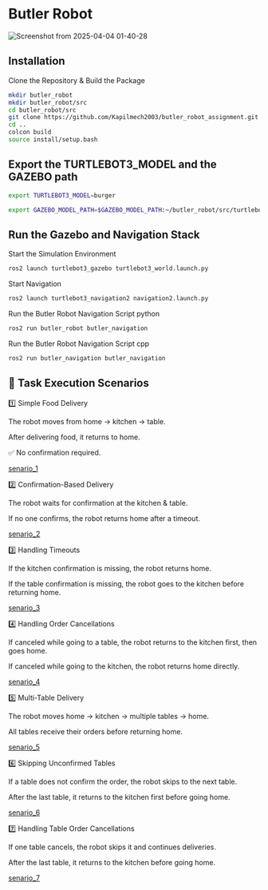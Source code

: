 # Butler Robot

![Screenshot from 2025-04-04 01-40-28](https://github.com/user-attachments/assets/d7dfe24f-13bf-47fb-ba9d-59527f3806a5)


## Installation
Clone the Repository & Build the Package

```bash
mkdir butler_robot
mkdir butler_robot/src
cd butler_robot/src
git clone https://github.com/Kapilmech2003/butler_robot_assignment.git
cd ..
colcon build
source install/setup.bash
```
## Export the TURTLEBOT3_MODEL and the GAZEBO path
```bash
export TURTLEBOT3_MODEL=burger

export GAZEBO_MODEL_PATH=$GAZEBO_MODEL_PATH:~/butler_robot/src/turtlebot3_gazebo/models
```
## Run the Gazebo and Navigation Stack
Start the Simulation Environment
```bash
ros2 launch turtlebot3_gazebo turtlebot3_world.launch.py
```
Start Navigation
```bash
ros2 launch turtlebot3_navigation2 navigation2.launch.py
```
Run the Butler Robot Navigation Script python
```bash
ros2 run butler_robot butler_navigation
```
Run the Butler Robot Navigation Script cpp
```bash
ros2 run butler_navigation butler_navigation
```
## 📌 Task Execution Scenarios

1️⃣ Simple Food Delivery

The robot moves from home → kitchen → table.

After delivering food, it returns to home.

✅ No confirmation required. 

[senario_1](https://drive.google.com/file/d/1QwYb0c15ushAJMW0O8XUPT4Mamdo2WxD/view?usp=drive_link)

2️⃣ Confirmation-Based Delivery

The robot waits for confirmation at the kitchen & table.

If no one confirms, the robot returns home after a timeout.

[senario_2](https://drive.google.com/file/d/1vw5WRbhClEbJ2FXoAOgPbiy844hCCFJ-/view?usp=drive_link)

3️⃣ Handling Timeouts

If the kitchen confirmation is missing, the robot returns home.

If the table confirmation is missing, the robot goes to the kitchen before returning home.

[senario_3](https://drive.google.com/file/d/13z8vXckVLyVjkRMzzcegCV9O2tsICkJd/view?usp=drive_link)

4️⃣ Handling Order Cancellations

If canceled while going to a table, the robot returns to the kitchen first, then goes home.

If canceled while going to the kitchen, the robot returns home directly.

[senario_4](https://drive.google.com/file/d/13z8vXckVLyVjkRMzzcegCV9O2tsICkJd/view?usp=drive_link)

5️⃣ Multi-Table Delivery

The robot moves home → kitchen → multiple tables → home.

All tables receive their orders before returning home.

[senario_5](https://drive.google.com/file/d/1IU9ERwKu4yevEcObNuYkVoNf66UxecJf/view?usp=drive_link)

6️⃣ Skipping Unconfirmed Tables

If a table does not confirm the order, the robot skips to the next table.

After the last table, it returns to the kitchen first before going home.

[senario_6](https://drive.google.com/file/d/1RFFYVUVHXbYdNCSkISm_ZOQqzoYAgd-h/view?usp=drive_link)

7️⃣ Handling Table Order Cancellations

If one table cancels, the robot skips it and continues deliveries.

After the last table, it returns to the kitchen before going home.

[senario_7](https://drive.google.com/file/d/1RFFYVUVHXbYdNCSkISm_ZOQqzoYAgd-h/view?usp=drive_link)


